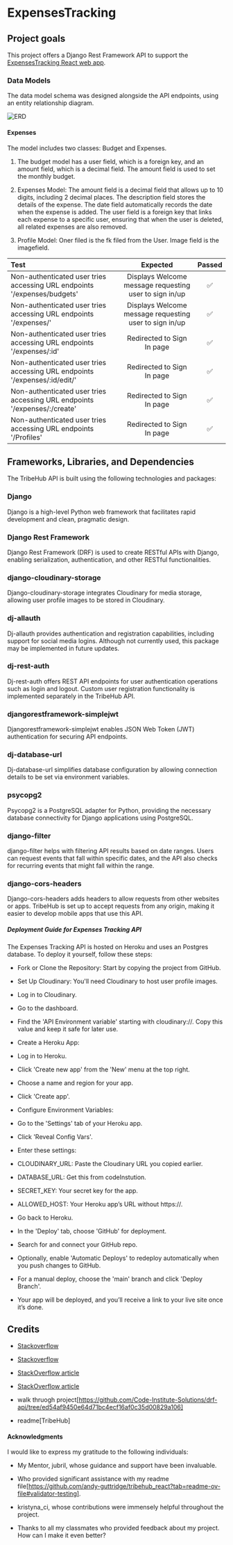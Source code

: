 # ExpensesTracking

## Project goals

This project offers a Django Rest Framework API to support the [ExpensesTracking React web app](https://github.com/meena-rathi/expensestracker).

### Data Models

The data model schema was designed alongside the API endpoints, using an entity relationship diagram.

![ERD](/drf_api/erd/erd.JPG)

#### **Expenses**

The model includes two classes: Budget and Expenses.

1. The budget model has a user field, which is a foreign key, and an amount field, which is a decimal field. The amount field is used to set the monthly budget.

2. Expenses Model: The amount field is a decimal field that allows up to 10 digits, including 2 decimal places. The description field stores the details of the expense. The date field automatically records the date when the expense is added. The user field is a foreign key that links each expense to a specific user, ensuring that when the user is deleted, all related expenses are also removed.

3. Profile Model: Oner filed is the fk filed from the User. Image field is the imagefield.

| Test       | Expected           | Passed  |
| :------------- |:-------------:| :-----:|
| Non-authenticated user tries accessing URL endpoints '/expenses/budgets' | Displays Welcome message requesting user to sign in/up  | ✅ |
| Non-authenticated user tries accessing URL endpoints '/expenses/' | Displays Welcome message requesting user to sign in/up  | ✅ |
| Non-authenticated user tries accessing URL endpoints '/expenses/:id' | Redirected to Sign In page | ✅ |
| Non-authenticated user tries accessing URL endpoints '/expenses/:id/edit/' | Redirected to Sign In page | ✅ |
| Non-authenticated user tries accessing URL endpoints '/expenses/:/create' | Redirected to Sign In page | ✅ |
| Non-authenticated user tries accessing URL endpoints '/Profiles' | Redirected to Sign In page | ✅ |

## Frameworks, Libraries, and Dependencies

The TribeHub API is built using the following technologies and packages:

### Django

Django is a high-level Python web framework that facilitates rapid development and clean, pragmatic design.

### Django Rest Framework

Django Rest Framework (DRF) is used to create RESTful APIs with Django, enabling serialization, authentication, and other RESTful functionalities.

### django-cloudinary-storage

Django-cloudinary-storage integrates Cloudinary for media storage, allowing user profile images to be stored in Cloudinary.

### dj-allauth

Dj-allauth provides authentication and registration capabilities, including support for social media logins. Although not currently used, this package may be implemented in future updates.

### dj-rest-auth

Dj-rest-auth offers REST API endpoints for user authentication operations such as login and logout. Custom user registration functionality is implemented separately in the TribeHub API.

### djangorestframework-simplejwt

Djangorestframework-simplejwt enables JSON Web Token (JWT) authentication for securing API endpoints.

### dj-database-url

Dj-database-url simplifies database configuration by allowing connection details to be set via environment variables.

### psycopg2

Psycopg2 is a PostgreSQL adapter for Python, providing the necessary database connectivity for Django applications using PostgreSQL.

### django-filter

django-filter helps with filtering API results based on date ranges. Users can request events that fall within specific dates, and the API also checks for recurring events that might fall within the range.

### django-cors-headers

Django-cors-headers adds headers to allow requests from other websites or apps. TribeHub is set up to accept requests from any origin, making it easier to develop mobile apps that use this API.

##### Deployment Guide for Expenses Tracking API

The Expenses Tracking API is hosted on Heroku and uses an Postgres database. To deploy it yourself, follow these steps:

- Fork or Clone the Repository: Start by copying the project from GitHub.
- Set Up Cloudinary: You'll need Cloudinary to host user profile images.
- Log in to Cloudinary.
- Go to the dashboard.
- Find the 'API Environment variable' starting with cloudinary://. Copy this value and keep it safe for later use.
- Create a Heroku App:

- Log in to Heroku.
- Click 'Create new app' from the 'New' menu at the top right.
- Choose a name and region for your app.
- Click 'Create app'.
- Configure Environment Variables:

- Go to the 'Settings' tab of your Heroku app.
- Click 'Reveal Config Vars'.
- Enter these settings:
- CLOUDINARY_URL: Paste the Cloudinary URL you copied earlier.
- DATABASE_URL: Get this from codeInstution.
- SECRET_KEY: Your secret key for the app.
- ALLOWED_HOST: Your Heroku app’s URL without https://.

- Go back to Heroku.
- In the 'Deploy' tab, choose 'GitHub' for deployment.
- Search for and connect your GitHub repo.
- Optionally, enable 'Automatic Deploys' to redeploy automatically when you push changes to GitHub.
- For a manual deploy, choose the 'main' branch and click 'Deploy Branch'.
- Your app will be deployed, and you’ll receive a link to your live site once it’s done.

## Credits

- [Stackoverflow](https://stackoverflow.com/questions/30203652/how-to-get-request-user-in-django-rest-framework-serializer)

- [Stackoverflow](https://stackoverflow.com/questions/30203652/how-to-get-request-user-in-django-rest-framework-serializer)

- [StackOverflow article](https://stackoverflow.com/questions/11479816/what-is-the-python-equivalent-for-a-case-switch-statement)
 
 - [StackOverflow article](https://stackoverflow.com/questions/51042871/how-to-access-url-kwargs-in-generic-api-views-listcreateapiview-to-be-more-spec)

- walk thruogh project[https://github.com/Code-Institute-Solutions/drf-api/tree/ed54af9450e64d71bc4ecf16af0c35d00829a106]
- readme[TribeHub]

#### Acknowledgments

I would like to express my gratitude to the following individuals:

- My Mentor, jubril, whose guidance and support have been invaluable.

- Who provided significant assistance with my readme file[https://github.com/andy-guttridge/tribehub_react?tab=readme-ov-file#validator-testing].

- kristyna_ci, whose contributions were immensely helpful throughout the project.

- Thanks to all my classmates who provided feedback about my project. How can I make it even better?